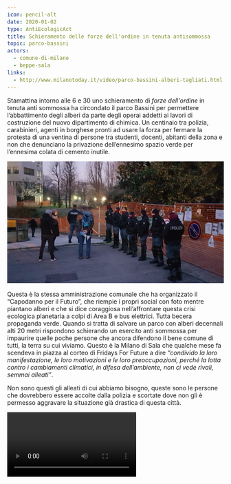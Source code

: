 ```yaml
---
icon: pencil-alt
date: 2020-01-02
type: AntiEcologicAct
title: Schieramento delle forze dell'ordine in tenuta antisommossa
topic: parco-bassini
actors:
  - comune-di-milano
  - beppe-sala
links:
  - http://www.milanotoday.it/video/parco-bassini-alberi-tagliati.html
---
```


Stamattina intorno alle 6 e 30 uno schieramento di _forze dell'ordine_ in tenuta anti sommossa ha circondato il parco Bassini per permettere l’abbattimento degli alberi da parte degli operai addetti ai lavori di costruzione del nuovo dipartimento di chimica.
Un centinaio tra polizia, carabinieri, agenti in borghese pronti ad usare la forza per fermare la protesta di una ventina di persone tra studenti, docenti, abitanti della zona e non che denunciano la privazione dell’ennesimo spazio verde per l’ennesima colata di cemento inutile.

<img src="../../../../../media/topics/parco-bassini/2020-01-02-polizia.jpg" />

Questa è la stessa amministrazione comunale che ha organizzato il “Capodanno per il Futuro”, che riempie i propri social con foto mentre piantano alberi e che si dice coraggiosa nell’affrontare questa crisi ecologica planetaria a colpi di Area B e bus elettrici.
Tutta becera propaganda verde.
Quando si tratta di salvare un parco con alberi decennali alti 20 metri rispondono schierando un esercito anti sommossa per impaurire quelle poche persone che ancora difendono il bene comune di tutti, la terra su cui viviamo.
Questo è la Milano di Sala che qualche mese fa scendeva in piazza al corteo di Fridays For Future a dire _“condivido la loro manifestazione, le loro motivazioni e le loro preoccupazioni, perché la lotta contro i cambiamenti climatici, in difesa dell’ambiente, non ci vede rivali, semmai alleati”_.

Non sono questi gli alleati di cui abbiamo bisogno, queste sono le persone che dovrebbero essere accolte dalla polizia e scortate dove non gli è permesso aggravare la situazione già drastica di questa città.

<gallery>
  <video controls>
  <source src="../../../../../media/topics/parco-bassini/2020-01-02-taglio-degli-alberi.mp4" type="video/mp4" />
  </video>
</gallery>